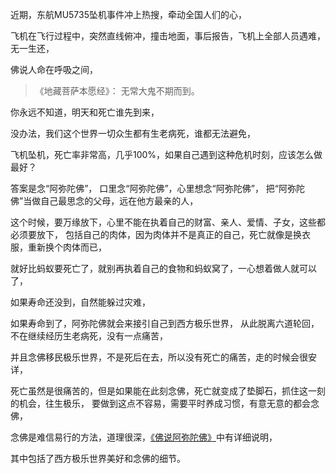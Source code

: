 近期，东航MU5735坠机事件冲上热搜，牵动全国人们的心，

飞机在飞行过程中，突然直线俯冲，撞击地面，事后报告，飞机上全部人员遇难，无一生还，

佛说人命在呼吸之间，

> 《地藏菩萨本愿经》：
> 无常大鬼不期而到。

你永远不知道，明天和死亡谁先到来，

没办法，我们这个世界一切众生都有生老病死，谁都无法避免，

飞机坠机，死亡率非常高，几乎100%，如果自己遇到这种危机时刻，应该怎么做最好？

答案是念“阿弥陀佛”，
口里念“阿弥陀佛”，心里想念“阿弥陀佛”，
把“阿弥陀佛”当做自己最思念的父母，远在他方最亲的人，

这个时候，要万缘放下，心里不能在执着自己的财富、亲人、爱情、子女，这些都必须要放下，
包括自己的肉体，因为肉体并不是真正的自己，死亡就像是换衣服，重新换个肉体而已，

就好比蚂蚁要死亡了，就别再执着自己的食物和蚂蚁窝了，一心想着做人就可以了，

如果寿命还没到，自然能躲过灾难，

如果寿命到了，阿弥陀佛就会来接引自己到西方极乐世界，
从此脱离六道轮回，不在继续经历生老病死，没有一点痛苦，

并且念佛移民极乐世界，不是死后在去，所以没有死亡的痛苦，走的时候会很安详，

死亡虽然是很痛苦的，但是如果能在此刻念佛，死亡就变成了垫脚石，抓住这一刻的机会，往生极乐，
要做到这点不容易，需要平时养成习惯，有意无意的都会念佛，

念佛是难信易行的方法，道理很深，[《佛说阿弥陀佛》](https://www.kancloud.cn/luojiangtao/foshuoemituofo)中有详细说明，

其中包括了西方极乐世界美好和念佛的细节。
